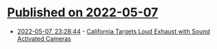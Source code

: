 # [Published on 2022-05-07](index.md)

* [2022-05-07, 23:28:44](https://news.ycombinator.com/item?id=31299641) - [California Targets Loud Exhaust with Sound Activated Cameras](https://www.autoweek.com/news/technology/a39906304/california-targets-loud-exhaust-with-sound-activated-camera-enforcement/)
